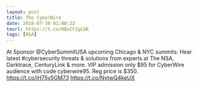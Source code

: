 ```yaml
---
layout: post
title: The CyberWire
date: 2018-07-30 01:00:22
tourl: https://t.co/HQuCt1gLbK
tags: [NSA]
---
```

At Sponsor @CyberSummitUSA upcoming Chicago &amp; NYC summits: Hear latest #cybersecurity threats &amp; solutions from experts at The NSA, Darktrace, CenturyLink &amp; more. VIP admission only $95 for CyberWire audience with code cyberwire95. Reg price is $350. https://t.co/iH75y5GM73 https://t.co/NytwQ4keUX
